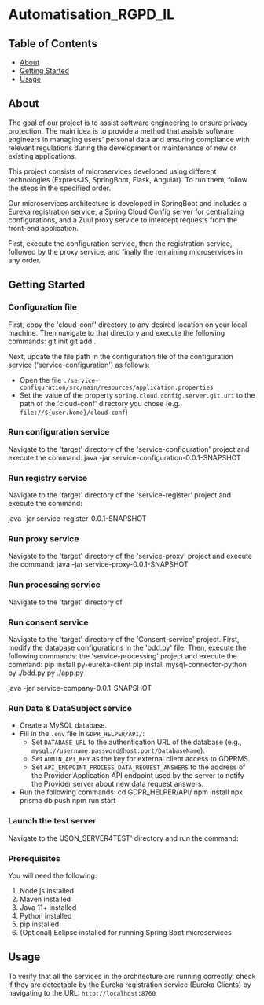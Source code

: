 # Automatisation_RGPD_IL

## Table of Contents

- [About](#about)
- [Getting Started](#getting-started)
- [Usage](#usage)

## About <a name="about"></a>

The goal of our project is to assist software engineering to ensure privacy protection. The main idea is to provide a method that assists software engineers in managing users' personal data and ensuring compliance with relevant regulations during the development or maintenance of new or existing applications.

This project consists of microservices developed using different technologies (ExpressJS, SpringBoot, Flask, Angular). To run them, follow the steps in the specified order.

Our microservices architecture is developed in SpringBoot and includes a Eureka registration service, a Spring Cloud Config server for centralizing configurations, and a Zuul proxy service to intercept requests from the front-end application.

First, execute the configuration service, then the registration service, followed by the proxy service, and finally the remaining microservices in any order.

## Getting Started <a name="getting-started"></a>

### Configuration file

First, copy the 'cloud-conf' directory to any desired location on your local machine. Then navigate to that directory and execute the following commands:
git init
git add .

Next, update the file path in the configuration file of the configuration service ('service-configuration') as follows:
- Open the file `./service-configuration/src/main/resources/application.properties`
- Set the value of the property `spring.cloud.config.server.git.uri` to the path of the 'cloud-conf' directory you chose (e.g., `file://${user.home}/cloud-conf`)

### Run configuration service

Navigate to the 'target' directory of the 'service-configuration' project and execute the command:
java -jar service-configuration-0.0.1-SNAPSHOT


### Run registry service

Navigate to the 'target' directory of the 'service-register' project and execute the command:

java -jar service-register-0.0.1-SNAPSHOT

### Run proxy service

Navigate to the 'target' directory of the 'service-proxy' project and execute the command:
java -jar service-proxy-0.0.1-SNAPSHOT


### Run processing service

Navigate to the 'target' directory of 

### Run consent service

Navigate to the 'target' directory of the 'Consent-service' project. First, modify the database configurations in the 'bdd.py' file. Then, execute the following commands:
the 'service-processing' project and execute the command:
pip install py-eureka-client
pip install mysql-connector-python
py ./bdd.py
py ./app.py

java -jar service-company-0.0.1-SNAPSHOT


### Run Data & DataSubject service

- Create a MySQL database.
- Fill in the `.env` file in `GDPR_HELPER/API/`:
  - Set `DATABASE_URL` to the authentication URL of the database (e.g., `mysql://username:password@host:port/DatabaseName`).
  - Set `ADMIN_API_KEY` as the key for external client access to GDPRMS.
  - Set `API_ENDPOINT_PROCESS_DATA_REQUEST_ANSWERS` to the address of the Provider Application API endpoint used by the server to notify the Provider server about new data request answers.
- Run the following commands:
cd GDPR_HELPER/API/
npm install
npx prisma db push
npm run start

### Launch the test server

Navigate to the 'JSON_SERVER4TEST' directory and run the command:

### Prerequisites

You will need the following:

1. Node.js installed
2. Maven installed
3. Java 11+ installed
4. Python installed
5. pip installed
6. (Optional) Eclipse installed for running Spring Boot microservices

## Usage <a name="usage"></a>

To verify that all the services in the architecture are running correctly, check if they are detectable by the Eureka registration service (Eureka Clients) by navigating to the URL: `http://localhost:8760`
